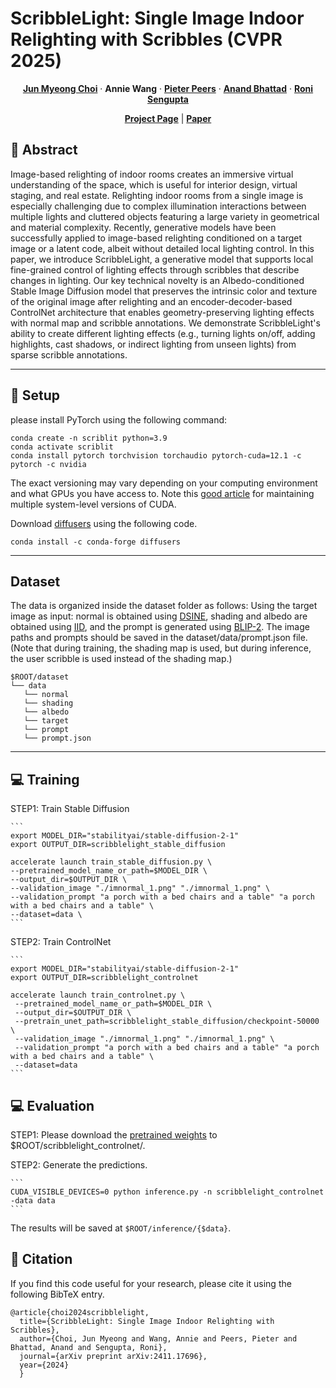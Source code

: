 # ScribbleLight: Single Image Indoor Relighting with Scribbles (CVPR 2025)

  <p align="center">
    <a href="https://chedgekorea.github.io"><strong>Jun Myeong Choi</strong></a>
    ·    
    <strong>Annie Wang</strong>
    ·
    <a href="https://www.cs.wm.edu/~ppeers/"><strong>Pieter Peers</strong></a>
    ·
    <a href="https://anandbhattad.github.io"><strong>Anand Bhattad</strong></a>
    ·
    <a href="https://www.cs.unc.edu/~ronisen/"><strong>Roni Sengupta</strong></a>
  </p>   
  <p align="center">
    <a href="https://chedgekorea.github.io/ScribbleLight/"><strong>Project Page</strong></a>
    |    
    <a href="https://arxiv.org/abs/2411.17696"><strong>Paper</strong></a>

  </p> 

## :book: Abstract

Image-based relighting of indoor rooms creates an immersive virtual understanding of the space, which is useful for interior design, virtual staging, and real estate. Relighting indoor rooms from a single image is especially challenging due to complex illumination interactions between multiple lights and cluttered objects featuring a large variety in geometrical and material complexity. Recently, generative models have been successfully applied to image-based relighting conditioned on a target image or a latent code, albeit without detailed local lighting control. In this paper, we introduce ScribbleLight, a generative model that supports local fine-grained control of lighting effects through scribbles that describe changes in lighting. Our key technical novelty is an Albedo-conditioned Stable Image Diffusion model that preserves the intrinsic color and texture of the original image after relighting and an encoder-decoder-based ControlNet architecture that enables geometry-preserving lighting effects with normal map and scribble annotations. We demonstrate ScribbleLight's ability to create different lighting effects (e.g., turning lights on/off, adding highlights, cast shadows, or indirect lighting from unseen lights) from sparse scribble annotations.

---

## :wrench: Setup

please install PyTorch using the following command:

```
conda create -n scriblit python=3.9
conda activate scriblit
conda install pytorch torchvision torchaudio pytorch-cuda=12.1 -c pytorch -c nvidia
```

The exact versioning may vary depending on your computing environment and what GPUs you have access to. Note this <a href="https://towardsdatascience.com/managing-multiple-cuda-versions-on-a-single-machine-a-comprehensive-guide-97db1b22acdc/">good article</a> for maintaining multiple system-level versions of CUDA.

Download <a href="https://github.com/huggingface/diffusers">diffusers</a> using the following code.

```
conda install -c conda-forge diffusers
```

---

## Dataset

The data is organized inside the dataset folder as follows:
Using the target image as input: normal is obtained using <a href="https://github.com/baegwangbin/DSINE">DSINE</a>, shading and albedo are obtained using <a href="https://github.com/compphoto/Intrinsic">IID</a>, and the prompt is generated using <a href="https://github.com/salesforce/LAVIS/tree/main/projects/blip2">BLIP-2</a>. The image paths and prompts should be saved in the dataset/data/prompt.json file.
(Note that during training, the shading map is used, but during inference, the user scribble is used instead of the shading map.)
```
$ROOT/dataset
└── data
   └── normal
   └── shading
   └── albedo
   └── target
   └── prompt
   └── prompt.json 
```
---

## :computer: Training

STEP1: Train Stable Diffusion

    ```
    export MODEL_DIR="stabilityai/stable-diffusion-2-1"
    export OUTPUT_DIR=scribblelight_stable_diffusion

    accelerate launch train_stable_diffusion.py \
    --pretrained_model_name_or_path=$MODEL_DIR \
    --output_dir=$OUTPUT_DIR \
    --validation_image "./imnormal_1.png" "./imnormal_1.png" \
    --validation_prompt "a porch with a bed chairs and a table" "a porch with a bed chairs and a table" \
    --dataset=data \
    ```
    
STEP2: Train ControlNet

    ```
    export MODEL_DIR="stabilityai/stable-diffusion-2-1"
    export OUTPUT_DIR=scribblelight_controlnet
    
    accelerate launch train_controlnet.py \
     --pretrained_model_name_or_path=$MODEL_DIR \
     --output_dir=$OUTPUT_DIR \
     --pretrain_unet_path=scribblelight_stable_diffusion/checkpoint-50000 \
     --validation_image "./imnormal_1.png" "./imnormal_1.png" \
     --validation_prompt "a porch with a bed chairs and a table" "a porch with a bed chairs and a table" \
     --dataset=data
    ```

## :computer: Evaluation

STEP1: Please download the <a href="https://drive.google.com/drive/u/2/folders/1oZB9zmGrvx6Ozv7wsqQZm8VgmY0Pik8Y">pretrained weights</a> to $ROOT/scribblelight_controlnet/.

STEP2: Generate the predictions.

    ```
    CUDA_VISIBLE_DEVICES=0 python inference.py -n scribblelight_controlnet -data data
    ```
    
   The results will be saved at `$ROOT/inference/{$data}`.

## :scroll: Citation

If you find this code useful for your research, please cite it using the following BibTeX entry.

```
@article{choi2024scribblelight,
  title={ScribbleLight: Single Image Indoor Relighting with Scribbles},
  author={Choi, Jun Myeong and Wang, Annie and Peers, Pieter and Bhattad, Anand and Sengupta, Roni},
  journal={arXiv preprint arXiv:2411.17696},
  year={2024}
  }
```

